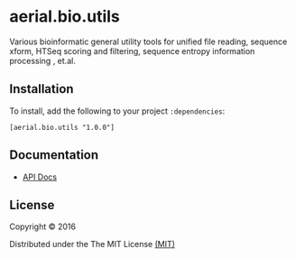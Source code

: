 # aerial.bio.utils

Various bioinformatic general utility tools for unified file reading, sequence xform, HTSeq scoring and filtering, sequence entropy information processing , et.al.


## Installation

To install, add the following to your project `:dependencies`:

    [aerial.bio.utils "1.0.0"]

## Documentation

* [API Docs](http://jsa-aerial.github.io/aerial.bio.utils/index.html)


## License

Copyright © 2016

Distributed under the The MIT License [(MIT)][]

[(MIT)]: http://opensource.org/licenses/MIT
